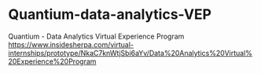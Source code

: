 # Quantium-data-analytics-VEP
Quantium - Data Analytics Virtual Experience Program https://www.insidesherpa.com/virtual-internships/prototype/NkaC7knWtjSbi6aYv/Data%20Analytics%20Virtual%20Experience%20Program
